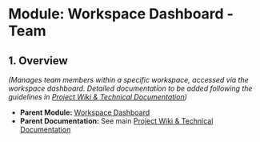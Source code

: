 # Module: Workspace Dashboard - Team

## 1. Overview
*(Manages team members within a specific workspace, accessed via the workspace dashboard. Detailed documentation to be added following the guidelines in [Project Wiki & Technical Documentation](../../../README.md#documentation-guidelines))*

- **Parent Module:** [Workspace Dashboard](./index.md)
- **Parent Documentation:** See main [Project Wiki & Technical Documentation](../../../README.md) 